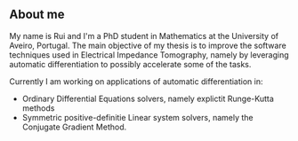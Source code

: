 ## About me

My name is Rui and I'm a PhD student in Mathematics at the University of Aveiro, Portugal. 
The main objective of my thesis is to improve the software techniques used in Electrical Impedance Tomography, namely by leveraging automatic differentiation to possibly accelerate some of the tasks. 

Currently I am working on applications of automatic differentiation in:

- Ordinary Differential Equations solvers, namely explictit Runge-Kutta methods
- Symmetric positive-definitie Linear system solvers, namely the Conjugate Gradient Method.


<!-- TO DO: add more details about me later -->
